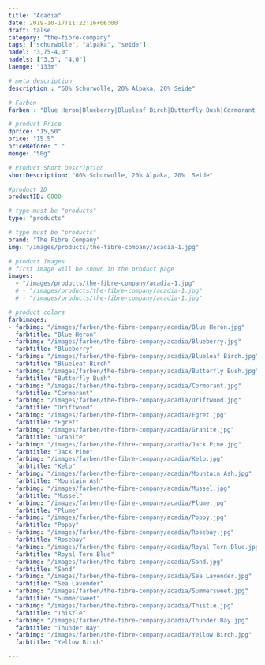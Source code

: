 ```yaml
---
title: "Acadia"
date: 2019-10-17T11:22:16+06:00
draft: false
category: "the-fibre-company"
tags: ["schurwolle", "alpaka", "seide"]
nadel: "3,75-4,0"
nadels: ["3,5", "4,0"] 
laenge: "133m"

# meta description
description : "60% Schurwolle, 20% Alpaka, 20% Seide"

# Farben
farben : "Blue Heron|Blueberry|Blueleaf Birch|Butterfly Bush|Cormorant|Driftwood|Egret|Granite|Jack Pine|Kelp|Mountain Ash|Mussel|Plume|Poppy|Rosebay|Royal Tern Blue|Sand|Sea Lavender|Summersweet|Thistle|Thunder Bay|Yellow Birch"

# product Price
dprice: "15,50"
price: "15.5"
priceBefore: " "
menge: "50g"

# Product Short Description
shortDescription: "60% Schurwolle, 20% Alpaka, 20%  Seide"

#product ID
productID: 6000

# type must be "products"
type: "products"

# type must be "products"
brand: "The Fibre Company"
img: "/images/products/the-fibre-company/acadia-1.jpg"   

# product Images
# first image will be shown in the product page
images:
  - "/images/products/the-fibre-company/acadia-1.jpg"
  # - "/images/products/the-fibre-company/acadia-1.jpg"
  # - "/images/products/the-fibre-company/acadia-1.jpg"

# product colors
farbimages:
- farbimg: "/images/farben/the-fibre-company/acadia/Blue Heron.jpg"	
  farbtitle: "Blue Heron"
- farbimg: "/images/farben/the-fibre-company/acadia/Blueberry.jpg"	
  farbtitle: "Blueberry"
- farbimg: "/images/farben/the-fibre-company/acadia/Blueleaf Birch.jpg"	
  farbtitle: "Blueleaf Birch"
- farbimg: "/images/farben/the-fibre-company/acadia/Butterfly Bush.jpg"	
  farbtitle: "Butterfly Bush"
- farbimg: "/images/farben/the-fibre-company/acadia/Cormorant.jpg"	
  farbtitle: "Cormorant"
- farbimg: "/images/farben/the-fibre-company/acadia/Driftwood.jpg"	
  farbtitle: "Driftwood"
- farbimg: "/images/farben/the-fibre-company/acadia/Egret.jpg"	
  farbtitle: "Egret"
- farbimg: "/images/farben/the-fibre-company/acadia/Granite.jpg"	
  farbtitle: "Granite"
- farbimg: "/images/farben/the-fibre-company/acadia/Jack Pine.jpg"	
  farbtitle: "Jack Pine"
- farbimg: "/images/farben/the-fibre-company/acadia/Kelp.jpg"	
  farbtitle: "Kelp"
- farbimg: "/images/farben/the-fibre-company/acadia/Mountain Ash.jpg"	
  farbtitle: "Mountain Ash"
- farbimg: "/images/farben/the-fibre-company/acadia/Mussel.jpg"	
  farbtitle: "Mussel"
- farbimg: "/images/farben/the-fibre-company/acadia/Plume.jpg"	
  farbtitle: "Plume"
- farbimg: "/images/farben/the-fibre-company/acadia/Poppy.jpg"	
  farbtitle: "Poppy"
- farbimg: "/images/farben/the-fibre-company/acadia/Rosebay.jpg"	
  farbtitle: "Rosebay"
- farbimg: "/images/farben/the-fibre-company/acadia/Royal Tern Blue.jpg"	
  farbtitle: "Royal Tern Blue"
- farbimg: "/images/farben/the-fibre-company/acadia/Sand.jpg"	
  farbtitle: "Sand"
- farbimg: "/images/farben/the-fibre-company/acadia/Sea Lavender.jpg"	
  farbtitle: "Sea Lavender"
- farbimg: "/images/farben/the-fibre-company/acadia/Summersweet.jpg"	
  farbtitle: "Summersweet"
- farbimg: "/images/farben/the-fibre-company/acadia/Thistle.jpg"	
  farbtitle: "Thistle"
- farbimg: "/images/farben/the-fibre-company/acadia/Thunder Bay.jpg"	
  farbtitle: "Thunder Bay"
- farbimg: "/images/farben/the-fibre-company/acadia/Yellow Birch.jpg"	
  farbtitle: "Yellow Birch"

---
```



